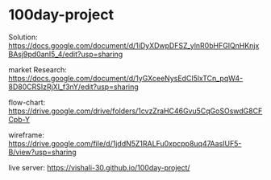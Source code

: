 # 100day-project

Solution:
https://docs.google.com/document/d/1iDyXDwpDFSZ_ylnR0bHFGlQnHKnjxBAsj9pd0anI5_4/edit?usp=sharing

market Research:
https://docs.google.com/document/d/1yGXceeNysEdCI5lxTCn_pqW4-8D80CRSIzRjXl_f3nY/edit?usp=sharing

flow-chart:
https://drive.google.com/drive/folders/1cvzZraHC46Gvu5CqGoSOswdG8CFCpb-Y

wireframe:
https://drive.google.com/file/d/1jddN5Z1RALFu0xpcpp8uq47AasIUF5-B/view?usp=sharing

live server:
https://vishali-30.github.io/100day-project/

